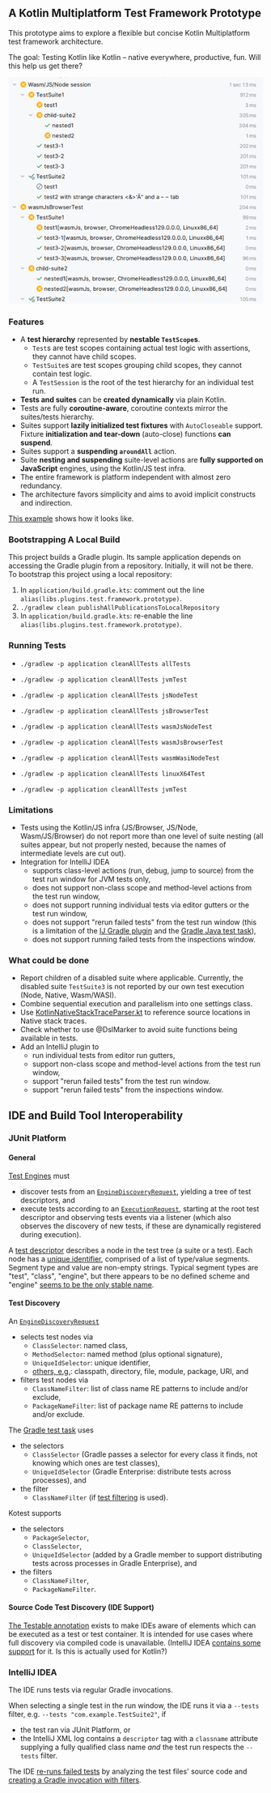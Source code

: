 ## A Kotlin Multiplatform Test Framework Prototype

This prototype aims to explore a flexible but concise Kotlin Multiplatform test framework architecture.

The goal: Testing Kotlin like Kotlin – native everywhere, productive, fun. Will this help us get there?

![Test Run.png](documentation/images/Test%20Run.png)

### Features

* A **test hierarchy** represented by **nestable `TestScope`s**.
    * `Test`s are test scopes containing actual test logic with assertions, they cannot have child scopes.
    * `TestSuite`s are test scopes grouping child scopes, they cannot contain test logic.
    * A `TestSession` is the root of the test hierarchy for an individual test run.
* **Tests and suites** can be **created dynamically** via plain Kotlin.
* Tests are fully **coroutine-aware**, coroutine contexts mirror the suites/tests hierarchy.
* Suites support **lazily initialized test fixtures** with `AutoCloseable` support. Fixture **initialization and tear-down** (auto-close) functions **can suspend**.
* Suites support a **suspending `aroundAll`** action.
* Suite **nesting and suspending** suite-level actions are **fully supported on JavaScript** engines, using the Kotlin/JS test infra.
* The entire framework is platform independent with almost zero redundancy.
* The architecture favors simplicity and aims to avoid implicit constructs and indirection.

[This example](application/src/commonTest/kotlin/com/example/Tests.kt) shows how it looks like.

### Bootstrapping A Local Build

This project builds a Gradle plugin. Its sample application depends on accessing the Gradle plugin from a repository. Initially, it will not be there. To bootstrap this project using a local repository:

1. In `application/build.gradle.kts`: comment out the line `alias(libs.plugins.test.framework.prototype)`.
2. `./gradlew clean publishAllPublicationsToLocalRepository`
3. In `application/build.gradle.kts`: re-enable the line `alias(libs.plugins.test.framework.prototype)`.

### Running Tests

* `./gradlew -p application cleanAllTests allTests`
* `./gradlew -p application cleanAllTests jvmTest`
* `./gradlew -p application cleanAllTests jsNodeTest`
* `./gradlew -p application cleanAllTests jsBrowserTest`
* `./gradlew -p application cleanAllTests wasmJsNodeTest`
* `./gradlew -p application cleanAllTests wasmJsBrowserTest`
* `./gradlew -p application cleanAllTests wasmWasiNodeTest`
* `./gradlew -p application cleanAllTests linuxX64Test`

* `./gradlew -p application cleanAllTests jvmTest`

### Limitations

* Tests using the Kotlin/JS infra (JS/Browser, JS/Node, Wasm/JS/Browser) do not report more than one level of suite nesting (all suites appear, but not properly nested, because the names of intermediate levels are cut out).
* Integration for IntelliJ IDEA
    * supports class-level actions (run, debug, jump to source) from the test run window for JVM tests only,
    * does not support non-class scope and method-level actions from the test run window,
    * does not support running individual tests via editor gutters or the test run window,
    * does not support "rerun failed tests" from the test run window (this is a limitation of the [IJ Gradle plugin](https://github.com/JetBrains/intellij-community/blob/b68794b5d030e424e4e58cfd57e9f3e08bcacac4/plugins/gradle/java/src/action/GradleRerunFailedTestsAction.kt#L89) and the [Gradle Java test task](https://github.com/gradle/gradle/issues/19897)),
    * does not support running failed tests from the inspections window. 

### What could be done

* Report children of a disabled suite where applicable. Currently, the disabled suite `TestSuite3` is not reported by our own test execution (Node, Native, Wasm/WASI).
* Combine sequential execution and parallelism into one settings class.
* Use [KotlinNativeStackTraceParser.kt](https://github.com/JetBrains/kotlin/blob/d9ddcd991bf9c6122041f0276af644be0432fa38/libraries/tools/kotlin-gradle-plugin/src/common/kotlin/org/jetbrains/kotlin/gradle/targets/native/internal/KotlinNativeStackTraceParser.kt) to reference source locations in Native stack traces.
* Check whether to use @DslMarker to avoid suite functions being available in tests.
* Add an IntelliJ plugin to
    * run individual tests from editor run gutters,
    * support non-class scope and method-level actions from the test run window,
    * support "rerun failed tests" from the test run window.
    * support "rerun failed tests" from the inspections window.

## IDE and Build Tool Interoperability

### JUnit Platform

#### General

[Test Engines](https://junit.org/junit5/docs/current/user-guide/#test-engines) must
* discover tests from an [`EngineDiscoveryRequest`](https://junit.org/junit5/docs/current/api/org.junit.platform.engine/org/junit/platform/engine/EngineDiscoveryRequest.html), yielding a tree of test descriptors, and
* execute tests according to an [`ExecutionRequest`](https://junit.org/junit5/docs/current/api/org.junit.platform.engine/org/junit/platform/engine/ExecutionRequest.html), starting at the root test descriptor and observing tests events via a listener (which also observes the discovery of new tests, if these are dynamically registered during execution).

A [test descriptor](https://junit.org/junit5/docs/current/api/org.junit.platform.engine/org/junit/platform/engine/TestDescriptor.html) describes a node in the test tree (a suite or a test). Each node has a [unique identifier](https://junit.org/junit5/docs/current/api/org.junit.platform.engine/org/junit/platform/engine/UniqueId.html), comprised of a list of type/value segments. Segment type and value are non-empty strings. Typical segment types are "test", "class", "engine", but there appears to be no defined scheme and "engine" [seems to be the only stable name](https://github.com/junit-team/junit5/discussions/3551).

#### Test Discovery

An [`EngineDiscoveryRequest`](https://junit.org/junit5/docs/current/api/org.junit.platform.engine/org/junit/platform/engine/EngineDiscoveryRequest.html)
* selects test nodes via
    * `ClassSelector`: named class,
    * `MethodSelector`: named method (plus optional signature),
    * `UniqueIdSelector`: unique identifier,
    * [others, e.g.](https://junit.org/junit5/docs/current/api/org.junit.platform.engine/org/junit/platform/engine/DiscoverySelector.html): classpath, directory, file, module, package, URI, and
* filters test nodes via
    * `ClassNameFilter`: list of class name RE patterns to include and/or exclude,
    * `PackageNameFilter`: list of package name RE patterns to include and/or exclude.
 
The [Gradle test task](https://docs.gradle.org/current/userguide/java_testing.html) uses
* the selectors
    * `ClassSelector` (Gradle passes a selector for every class it finds, not knowing which ones are test classes),
    * `UniqueIdSelector` (Gradle Enterprise: distribute tests across processes), and
* the filter
    * `ClassNameFilter` (if [test filtering](https://docs.gradle.org/current/userguide/java_testing.html#test_filtering) is used).
    
Kotest supports
* the selectors
    * `PackageSelector`,
    * `ClassSelector`,
    * `UniqueIdSelector` (added by a Gradle member to support distributing tests across processes in Gradle Enterprise), and
* the filters
    * `ClassNameFilter`,
    * `PackageNameFilter`.

#### Source Code Test Discovery (IDE Support)

[The Testable annotation](https://junit.org/junit5/docs/current/api/org.junit.platform.commons/org/junit/platform/commons/annotation/Testable.html) exists to make IDEs aware of elements which can be executed as a test or test container. It is intended for use cases where full discovery via compiled code is unavailable. (IntelliJ IDEA [contains some support](https://github.com/JetBrains/intellij-community/blob/65cf881f35eea8a594b9375651a7a03823f09723/java/execution/impl/src/com/intellij/execution/junit/JUnitUtil.java#L42) for it. Is this is actually used for Kotlin?) 

### IntelliJ IDEA

The IDE runs tests via regular Gradle invocations.

When selecting a single test in the run window, the IDE runs it via a `--tests` filter, e.g. `--tests "com.example.TestSuite2"`, if
* the test ran via JUnit Platform, or
* the IntelliJ XML log contains a `descriptor` tag with a `classname` attribute supplying a fully qualified class name _and_ the test run respects the `--tests` filter.

The IDE [re-runs failed tests](https://github.com/JetBrains/intellij-community/blob/8032aef848d1edf5771e442cb749e047b885876c/plugins/gradle/java/src/action/GradleRerunFailedTestsAction.kt) by analyzing the test files' source code and [creating a Gradle invocation with filters](https://github.com/JetBrains/intellij-community/blob/8032aef848d1edf5771e442cb749e047b885876c/plugins/gradle/java/src/execution/test/runner/TestGradleConfigurationProducerUtil.kt#L15).
